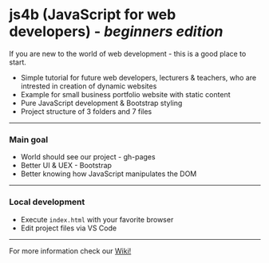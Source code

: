 # js4b (JavaScript for web developers) - _beginners edition_ 
If you are new to the world of web development - this is a good place to start. 
- Simple tutorial for future web developers, lecturers & teachers, who are intrested in creation of dynamic websites
- Example for small business portfolio website with static content
- Pure JavaScript development & Bootstrap styling
- Project structure of 3 folders and 7 files
***
### Main goal
- World should see our project - gh-pages 
- Better UI & UEX - Bootstrap
- Better knowing how JavaScript manipulates the DOM
***
### Local development
- Execute `index.html` with your favorite browser
- Edit project files via VS Code
***
For more information check our [Wiki!](https://github.com/BaiGanio/js4b/wiki)
